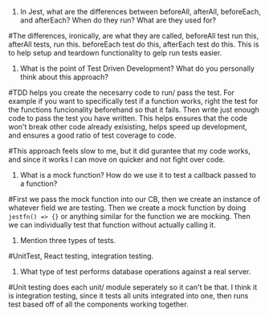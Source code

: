 <!-- Answers to the Short Answer Essay Questions go here -->


1. In Jest, what are the differences between beforeAll, afterAll, beforeEach, and afterEach? When do they run? What are they used for?

#The differences, ironically, are what they are called, beforeAll test run this, afterAll tests, run this. beforeEach test do this, afterEach test do this. This is to help setup and teardown functionality to gelp run tests easier.

1. What is the point of Test Driven Development? What do you personally think about this approach?

#TDD helps you create the necesarry code to run/ pass the test. For example if you want to specifically test if a function works, right the test for the functions funcionality beforehand so that it fails. Then write just enough code to pass the test you have written. This helps ensures that the code won't break other code already exisisting, helps speed up development, and ensures a good ratio of test coverage to code.

#This approach feels slow to me, but it did gurantee that my code works, and since it works I can move on quicker and not fight over code.

1. What is a mock function? How do we use it to test a callback passed to a function?

#First we pass the mock function into our CB, then we create an instance of whatever field we are testing. Then we create a mock function by doing ```jestfn() => {}``` or anything similar for the function we are mocking. Then we can individually test that function without actually calling it.

1. Mention three types of tests.

#UnitTest, React testing, integration testing.

1. What type of test performs database operations against a real server.

#Unit testing does each unit/ module seperately so it can't be that. I think it is integration testing, since it tests all units integrated into one, then runs test based off of all the components working together.
